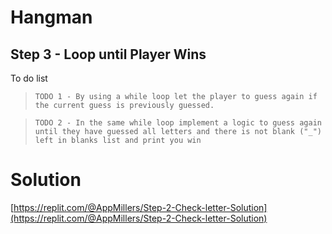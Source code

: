 # Hangman

## Step 3 - Loop until Player Wins


To do list

> `TODO 1 - By using a while loop let the player to guess again if the current guess is previously guessed. ` 

> `TODO 2 - In the same while loop implement a logic to guess again until they have guessed all letters and there is not blank ("_") left in blanks list and print you win` 



# Solution

[https://replit.com/@AppMillers/Step-2-Check-letter-Solution](https://replit.com/@AppMillers/Step-2-Check-letter-Solution)